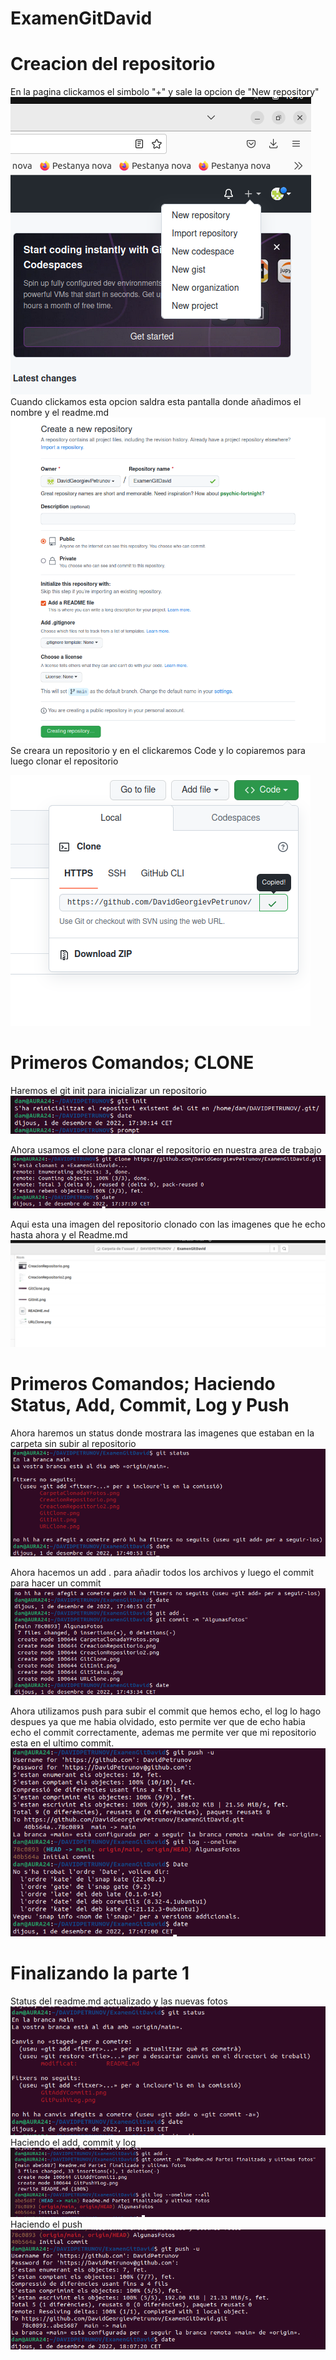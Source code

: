 # ExamenGitDavid
# Creacion del repositorio

En la pagina clickamos el simbolo "+" y sale la opcion de "New repository"
![Foto1](./CreacionRepositorio.png)
Cuando clickamos esta opcion saldra esta pantalla donde añadimos el nombre y el readme.md
![Foto2](./CreacionRepositorio2.png)
Se creara un repositorio y en el clickaremos Code y lo copiaremos para luego clonar el repositorio

![Foto3](./URLClone.png)

# Primeros Comandos; CLONE

Haremos el git init para inicializar un repositorio
![Foto4](./GitInit.png)

Ahora usamos el clone para clonar el repositorio en nuestra area de trabajo
![Foto5](./GitClone.png)

Aqui esta una imagen del repositorio clonado con las imagenes que he echo hasta ahora y el Readme.md
![Foto6](./CarpetaClonadaYFotos.png)

# Primeros Comandos; Haciendo Status, Add, Commit, Log y Push

Ahora haremos un status donde mostrara las imagenes que estaban en la carpeta sin subir al repositorio
![Foto7](./GitStatus.png)

Ahora hacemos un add . para añadir todos los archivos y luego el commit para hacer un commit
![Foto8](./GitAddYCommit1.png)

Ahora utilizamos push para subir el commit que hemos echo, el log lo hago despues ya que me habia olvidado, esto permite ver que de echo habia echo el commit correctamente, ademas me permite ver que mi repositorio esta en el ultimo commit.
![Foto9](./GitPushYLog.png)

# Finalizando la parte 1

Status del readme.md actualizado y las nuevas fotos
![Foto10](./GitStatus2.png)
Haciendo el add, commit y log
![Foto11](./GitAdd,Commit,log2.png)
Haciendo el push
![Foto12](./GitPush2.png)
